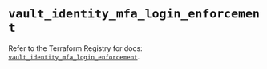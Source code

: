 # `vault_identity_mfa_login_enforcement`

Refer to the Terraform Registry for docs: [`vault_identity_mfa_login_enforcement`](https://registry.terraform.io/providers/hashicorp/vault/5.1.0/docs/resources/identity_mfa_login_enforcement).
